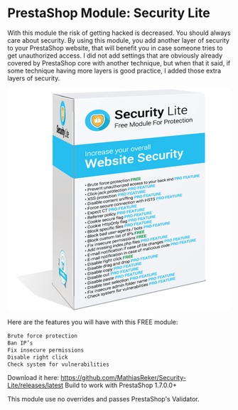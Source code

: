 # PrestaShop Module: Security Lite

With this module the risk of getting hacked is decreased. You should always care about security. By using this module, you add another layer of security to your PrestaShop website, that will benefit you in case someone tries to get unauthorized access.
I did not add settings that are obviously already covered by PrestaShop core with another technique, but when that it said, if some technique having more layers is good practice, I added those extra layers of security.

![Security Lite](https://github.com/MathiasReker/Security-Lite/blob/master/security-lite.png)

Here are the features you will have with this FREE module:

    Brute force protection
    Ban IP’s
    Fix insecure permissions
    Disable right click
    Check system for vulnerabilities

 
Download it here: https://github.com/MathiasReker/Security-Lite/releases/latest
Build to work with PrestaShop 1.7.0.0+
 
This module use no overrides and passes PrestaShop's Validator.
